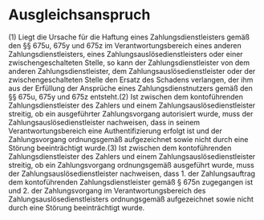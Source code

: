 # Ausgleichsanspruch

(1) Liegt die Ursache für die Haftung eines Zahlungsdienstleisters gemäß den §§ 675u, 675y und 675z im Verantwortungsbereich eines anderen Zahlungsdienstleisters, eines Zahlungsauslösedienstleisters oder einer zwischengeschalteten Stelle, so kann der Zahlungsdienstleister von dem anderen Zahlungsdienstleister, dem Zahlungsauslösedienstleister oder der zwischengeschalteten Stelle den Ersatz des Schadens verlangen, der ihm aus der Erfüllung der Ansprüche eines Zahlungsdienstnutzers gemäß den §§ 675u, 675y und 675z entsteht.(2) Ist zwischen dem kontoführenden Zahlungsdienstleister des Zahlers und einem Zahlungsauslösedienstleister streitig, ob ein ausgeführter Zahlungsvorgang autorisiert wurde, muss der Zahlungsauslösedienstleister nachweisen, dass in seinem Verantwortungsbereich eine Authentifizierung erfolgt ist und der Zahlungsvorgang ordnungsgemäß aufgezeichnet sowie nicht durch eine Störung beeinträchtigt wurde.(3) Ist zwischen dem kontoführenden Zahlungsdienstleister des Zahlers und einem Zahlungsauslösedienstleister streitig, ob ein Zahlungsvorgang ordnungsgemäß ausgeführt wurde, muss der Zahlungsauslösedienstleister nachweisen, dass  1.
 der Zahlungsauftrag dem kontoführenden Zahlungsdienstleister gemäß § 675n zugegangen ist und
 2.
 der Zahlungsvorgang im Verantwortungsbereich des Zahlungsauslösedienstleisters ordnungsgemäß aufgezeichnet sowie nicht durch eine Störung beeinträchtigt wurde.
 

